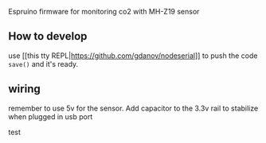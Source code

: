 Espruino firmware for monitoring co2 with MH-Z19 sensor

## How to develop

use [[this tty REPL|https://github.com/gdanov/nodeserial]] to push the code
`save()` and it's ready.

## wiring

remember to use 5v for the sensor. Add capacitor to the 3.3v rail to stabilize when plugged in usb port

test